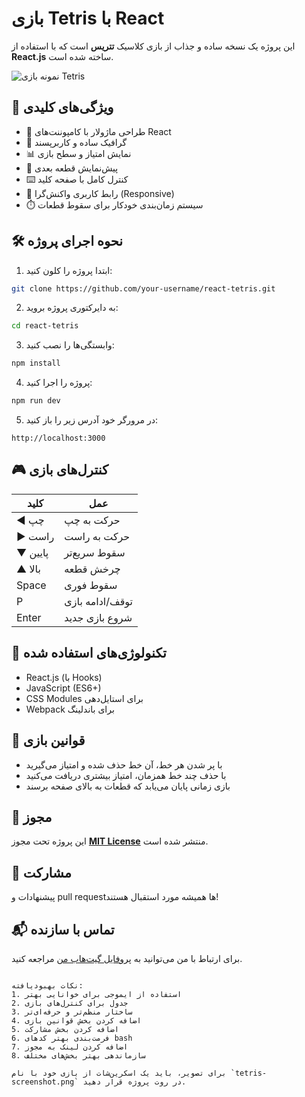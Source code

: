 # بازی Tetris با React

این پروژه یک نسخه ساده و جذاب از بازی کلاسیک **تتریس** است که با استفاده از **React.js** ساخته شده است.

![نمونه بازی Tetris](./tetris-screenshot.png)

## 🚀 ویژگی‌های کلیدی

- 🧩 طراحی ماژولار با کامپوننت‌های React
- 🎨 گرافیک ساده و کاربرپسند
- 📊 نمایش امتیاز و سطح بازی
- 🔮 پیش‌نمایش قطعه بعدی
- ⌨️ کنترل کامل با صفحه کلید
- 📱 رابط کاربری واکنش‌گرا (Responsive)
- ⏱️ سیستم زمان‌بندی خودکار برای سقوط قطعات

## 🛠️ نحوه اجرای پروژه

1. ابتدا پروژه را کلون کنید:
```bash
git clone https://github.com/your-username/react-tetris.git
```

2. به دایرکتوری پروژه بروید:
```bash
cd react-tetris
```

3. وابستگی‌ها را نصب کنید:
```bash
npm install
```

4. پروژه را اجرا کنید:
```bash
npm run dev
```

5. در مرورگر خود آدرس زیر را باز کنید:
```
http://localhost:3000
```

## 🎮 کنترل‌های بازی

| کلید       | عمل                |
|------------|--------------------|
| ◄ چپ       | حرکت به چپ         |
| ► راست     | حرکت به راست       |
| ▼ پایین    | سقوط سریع‌تر       |
| ▲ بالا     | چرخش قطعه         |
| Space      | سقوط فوری         |
| P          | توقف/ادامه بازی   |
| Enter      | شروع بازی جدید    |

## 🧰 تکنولوژی‌های استفاده شده

- React.js (با Hooks)
- JavaScript (ES6+)
- CSS Modules برای استایل‌دهی
- Webpack برای باندلینگ

## 📜 قوانین بازی

- با پر شدن هر خط، آن خط حذف شده و امتیاز می‌گیرید
- با حذف چند خط همزمان، امتیاز بیشتری دریافت می‌کنید
- بازی زمانی پایان می‌یابد که قطعات به بالای صفحه برسند

## 📄 مجوز

این پروژه تحت مجوز **[MIT License](LICENSE)** منتشر شده است.

## 🤝 مشارکت

پیشنهادات و pull request‌ها همیشه مورد استقبال هستند!

## 📬 تماس با سازنده

برای ارتباط با من می‌توانید به [پروفایل گیت‌هاب من](https://github.com/your-username) مراجعه کنید.
```

نکات بهبودیافته:
1. استفاده از ایموجی برای خوانایی بهتر
2. جدول برای کنترل‌های بازی
3. ساختار منظم‌تر و حرفه‌ای‌تر
4. اضافه کردن بخش قوانین بازی
5. اضافه کردن بخش مشارکت
6. فرمت‌بندی بهتر کدهای bash
7. اضافه کردن لینک به مجوز
8. سازماندهی بهتر بخش‌های مختلف

برای تصویر، باید یک اسکرین‌شات از بازی خود با نام `tetris-screenshot.png` در روت پروژه قرار دهید.
